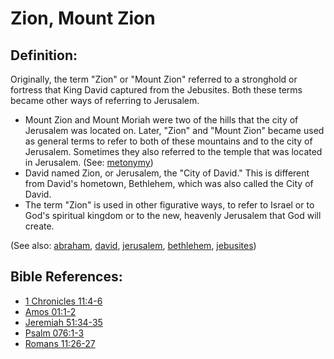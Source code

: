 # Zion, Mount Zion #

## Definition: ##

Originally, the term "Zion" or "Mount Zion" referred to a stronghold or fortress that King David captured from the Jebusites. Both these terms became other ways of referring to Jerusalem.

* Mount Zion and Mount Moriah were two of the hills that the city of Jerusalem was located on. Later, "Zion" and "Mount Zion" became used as general terms to refer to both of these mountains and to the city of Jerusalem. Sometimes they also referred to the temple that was located in Jerusalem. (See: [metonymy](https://git.door43.org/Door43/en-ta-translate-vol2/src/master/content/figs_metonymy.md))
* David named Zion, or Jerusalem, the "City of David." This is different from David's hometown, Bethlehem, which was also called the City of David.
* The term "Zion" is used in other figurative ways, to refer to Israel or to God's spiritual kingdom or to the new, heavenly Jerusalem that God will create.

(See also: [abraham](../other/abraham.md), [david](../other/david.md), [jerusalem](../other/jerusalem.md), [bethlehem](../other/bethlehem.md), [jebusites](../other/jebusites.md))

## Bible References: ##

* [1 Chronicles 11:4-6](https://door43.org/en/bible/notes/1ch/11/04)
* [Amos 01:1-2](https://door43.org/en/bible/notes/amo/01/01)
* [Jeremiah 51:34-35](https://door43.org/en/bible/notes/jer/51/34)
* [Psalm 076:1-3](https://door43.org/en/bible/notes/psa/076/001)
* [Romans 11:26-27](https://door43.org/en/bible/notes/rom/11/26)

